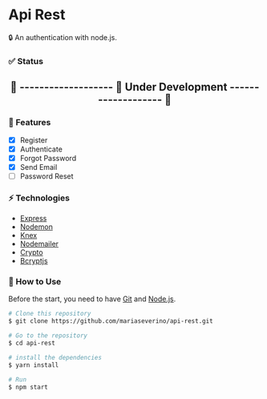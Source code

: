 # Api Rest

:lock: An authentication with node.js.

### :white_check_mark: Status

<h2 align="center">
🚧 ------------------- 🚀 Under Development ------------------- 🚧
</h2>

### :pushpin: Features

- [x] Register
- [x] Authenticate
- [x] Forgot Password
- [x] Send Email
- [ ] Password Reset

### :zap: Technologies

* [Express](https://expressjs.com/en/starter/installing.html)
* [Nodemon](https://nodemon.io/)
* [Knex](http://knexjs.org/)
* [Nodemailer](https://nodemailer.com/about/)
* [Crypto](https://nodejs.org/api/crypto.html)
* [Bcryptjs](https://github.com/dcodeIO/bcrypt.js)

### :game_die: How to Use

Before the start, you need to have [Git](https://git-scm.com) and [Node.js](https://nodejs.org/en/).

```bash
# Clone this repository
$ git clone https://github.com/mariaseverino/api-rest.git

# Go to the repository
$ cd api-rest

# install the dependencies
$ yarn install

# Run
$ npm start
```